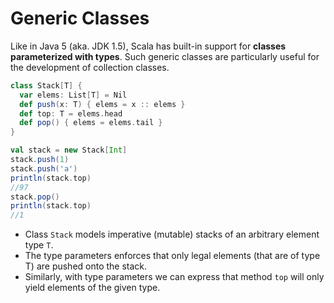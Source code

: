 # Generic Classes

Like in Java 5 (aka. JDK 1.5), Scala has built-in support for **classes parameterized with types**. Such generic classes are particularly useful for the development of collection classes.
```scala
class Stack[T] {
  var elems: List[T] = Nil
  def push(x: T) { elems = x :: elems }
  def top: T = elems.head
  def pop() { elems = elems.tail }
}

val stack = new Stack[Int]
stack.push(1)
stack.push('a')
println(stack.top)
//97
stack.pop()
println(stack.top)
//1
```
- Class ```Stack``` models imperative (mutable) stacks of an arbitrary element type ```T```.
- The type parameters enforces that only legal elements (that are of type T) are pushed onto the stack. 
- Similarly, with type parameters we can express that method ```top``` will only yield elements of the given type.
